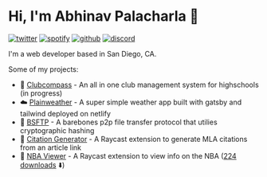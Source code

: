 # Hi, I'm Abhinav Palacharla 👋

[![twitter](https://socialize-md.vercel.app/api/badge/twitter)](https://twitter.com/A_Palacharla)
[![spotify](https://socialize-md.vercel.app/api/badge/spotify)](https://open.spotify.com/user/abhijob212)
[![github](https://socialize-md.vercel.app/api/badge/github)](https://github.com/AbhinavPalacharla)
[![discord](https://socialize-md.vercel.app/api/badge/discord)](https://discordapp.com/users/290246407145914370)

I'm a web developer based in San Diego, CA. 

Some of my projects:
- 🧭 [Clubcompass](https://github.com/clubcompass/clubcompass.net) - An all in one club management system for highschools (in progress)
- ☁️ [Plainweather](https://github.com/AbhinavPalacharla/plainweather) - A super simple weather app built with gatsby and tailwind deployed on netlify
- 🔗 [BSFTP](https://github.com/AbhinavPalacharla/bsFTP) - A barebones p2p file transfer protocol that utilies cryptographic hashing
- 📝 [Citation Generator](https://github.com/AbhinavPalacharla/citation-generator) - A Raycast extension to generate MLA citations from an article link
- 🏀 [NBA Viewer](https://github.com/AbhinavPalacharla/nba-game-viewer) - A Raycast extension to view info on the NBA ([224 downloads](https://www.raycast.com/AbhinavPalacharla/nba-viewer) ⬇️)
